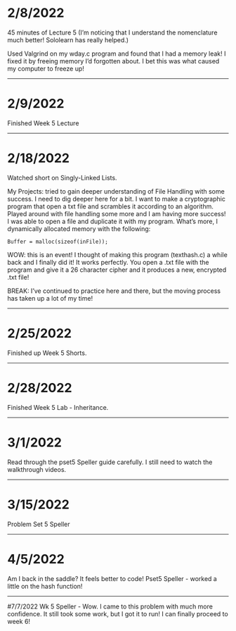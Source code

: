 # 2/8/2022
45 minutes of Lecture 5 (I’m noticing that I understand the nomenclature much better! Sololearn has really helped.)

Used Valgrind on my wday.c program and found that I had a memory leak! I fixed it by freeing memory I’d forgotten about. I bet this was what caused my computer to freeze up!

---

# 2/9/2022
Finished Week 5 Lecture

---

# 2/18/2022
Watched short on Singly-Linked Lists.

My Projects: tried to gain deeper understanding of File Handling with some success. I need to dig deeper here for a bit. I want to make a cryptographic program that open a txt file and scrambles it according to an algorithm. Played around with file handling some more and I am having more success! I was able to open a file and duplicate it with my program. What’s more, I dynamically allocated memory with the following:
 
```
Buffer = malloc(sizeof(inFile));
```

WOW: this is an event! I thought of making this program (texthash.c) a while back and I finally did it! It works perfectly. You open a .txt file with the program and give it a 26 character cipher and it produces a new, encrypted .txt file!

BREAK: I’ve continued to practice here and there, but the moving process has taken up a lot of my time!

---

# 2/25/2022
Finished up Week 5 Shorts.

---

# 2/28/2022
Finished Week 5 Lab - Inheritance.

---

# 3/1/2022
Read through the pset5 Speller guide carefully. I still need to watch the walkthrough videos.

---

# 3/15/2022
Problem Set 5 Speller

---

# 4/5/2022
Am I back in the saddle? It feels better to code! Pset5 Speller - worked a little on the hash function!

---

#7/7/2022
Wk 5 Speller - Wow. I came to this problem with much more confidence. It still took some work, but I got it to run! I can finally proceed to week 6!

